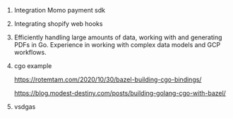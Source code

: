 1. Integration Momo payment sdk
2. Integrating shopify web hooks
3. Efficiently handling large amounts of data, working with and generating PDFs in Go.
   Experience in working with complex data models and GCP workflows.
4. cgo example

   https://rotemtam.com/2020/10/30/bazel-building-cgo-bindings/

   https://blog.modest-destiny.com/posts/building-golang-cgo-with-bazel/
5. vsdgas